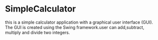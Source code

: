 # SimpleCalculator
this is a simple calculator application with a graphical user interface (GUI). The GUI is created using the Swing framework.user can add,subtract, multiply and divide two integers.
